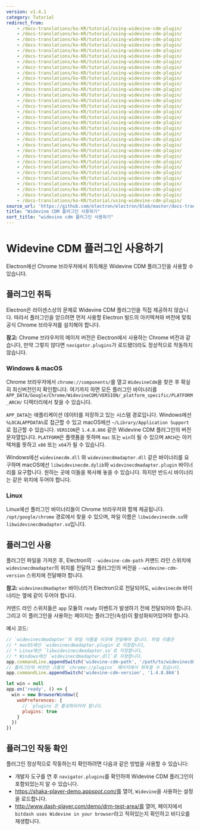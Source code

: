 ```yaml
---
version: v1.4.1
category: Tutorial
redirect_from:
    - /docs-translations/ko-KR/tutorial/using-widevine-cdm-plugin/
    - /docs-translations/ko-KR/tutorial/using-widevine-cdm-plugin/
    - /docs-translations/ko-KR/tutorial/using-widevine-cdm-plugin/
    - /docs-translations/ko-KR/tutorial/using-widevine-cdm-plugin/
    - /docs-translations/ko-KR/tutorial/using-widevine-cdm-plugin/
    - /docs-translations/ko-KR/tutorial/using-widevine-cdm-plugin/
    - /docs-translations/ko-KR/tutorial/using-widevine-cdm-plugin/
    - /docs-translations/ko-KR/tutorial/using-widevine-cdm-plugin/
    - /docs-translations/ko-KR/tutorial/using-widevine-cdm-plugin/
    - /docs-translations/ko-KR/tutorial/using-widevine-cdm-plugin/
    - /docs-translations/ko-KR/tutorial/using-widevine-cdm-plugin/
    - /docs-translations/ko-KR/tutorial/using-widevine-cdm-plugin/
    - /docs-translations/ko-KR/tutorial/using-widevine-cdm-plugin/
    - /docs-translations/ko-KR/tutorial/using-widevine-cdm-plugin/
    - /docs-translations/ko-KR/tutorial/using-widevine-cdm-plugin/
    - /docs-translations/ko-KR/tutorial/using-widevine-cdm-plugin/
    - /docs-translations/ko-KR/tutorial/using-widevine-cdm-plugin/
    - /docs-translations/ko-KR/tutorial/using-widevine-cdm-plugin/
    - /docs-translations/ko-KR/tutorial/using-widevine-cdm-plugin/
    - /docs-translations/ko-KR/tutorial/using-widevine-cdm-plugin/
    - /docs-translations/ko-KR/tutorial/using-widevine-cdm-plugin/
    - /docs-translations/ko-KR/tutorial/using-widevine-cdm-plugin/
    - /docs-translations/ko-KR/tutorial/using-widevine-cdm-plugin/
    - /docs-translations/ko-KR/tutorial/using-widevine-cdm-plugin/
    - /docs-translations/ko-KR/tutorial/using-widevine-cdm-plugin/
    - /docs-translations/ko-KR/tutorial/using-widevine-cdm-plugin/
    - /docs-translations/ko-KR/tutorial/using-widevine-cdm-plugin/
    - /docs-translations/ko-KR/tutorial/using-widevine-cdm-plugin/
    - /docs-translations/ko-KR/tutorial/using-widevine-cdm-plugin/
    - /docs-translations/ko-KR/tutorial/using-widevine-cdm-plugin/
    - /docs-translations/ko-KR/tutorial/using-widevine-cdm-plugin/
    - /docs-translations/ko-KR/tutorial/using-widevine-cdm-plugin/
source_url: 'https://github.com/electron/electron/blob/master/docs-translations/ko-KR/tutorial/using-widevine-cdm-plugin.md'
title: "Widevine CDM 플러그인 사용하기"
sort_title: "widevine cdm 플러그인 사용하기"
---
```


# Widevine CDM 플러그인 사용하기

Electron에선 Chrome 브라우저에서 취득해온 Widevine CDM 플러그인을 사용할 수 있습니다.

## 플러그인 취득

Electron은 라이센스상의 문제로 Widevine CDM 플러그인을 직접 제공하지 않습니다.
따라서 플러그인을 얻으려면 먼저 사용할 Electron 빌드의 아키텍쳐와 버전에 맞춰 공식
Chrome 브라우저를 설치해야 합니다.

**참고:** Chrome 브라우저의 메이저 버전은 Electron에서 사용하는 Chrome 버전과
같습니다, 만약 그렇지 않다면 `navigator.plugins`가 로드됐더라도 정상적으로 작동하지
않습니다.

### Windows & macOS

Chrome 브라우저에서 `chrome://components/`를 열고 `WidevineCdm`을 찾은 후 확실히
최신버전인지 확인합니다. 여기까지 하면 모든 플러그인 바이너리를
`APP_DATA/Google/Chrome/WidevineCDM/VERSION/_platform_specific/PLATFORM_ARCH/`
디렉터리에서 찾을 수 있습니다.

`APP_DATA`는 애플리케이션 데이터를 저장하고 있는 시스템 경로입니다. Windows에선
`%LOCALAPPDATA%`로 접근할 수 있고 macOS에선 `~/Library/Application Support`로
접근할 수 있습니다. `VERSION`은 `1.4.8.866` 같은 Widevine CDM 플러그인의 버전
문자열입니다. `PLATFORM`은 플랫폼을 뜻하며 `mac` 또는 `win`이 될 수 있으며 `ARCH`는
아키텍쳐를 뜻하고 `x86` 또는 `x64`가 될 수 있습니다.

Windows에선 `widevinecdm.dll` 와 `widevinecdmadapter.dll` 같은 바이너리를
요구하며 macOS에선 `libwidevinecdm.dylib`와 `widevinecdmadapter.plugin` 바이너리를
요구합니다. 원하는 곳에 이들을 복사해 놓을 수 있습니다. 하지만 반드시 바이너리는 같은
위치에 두어야 합니다.

### Linux

Linux에선 플러그인 바이너리들이 Chrome 브라우저와 함께 제공됩니다.
`/opt/google/chrome` 경로에서 찾을 수 있으며, 파일 이름은 `libwidevinecdm.so`와
`libwidevinecdmadapter.so`입니다.

## 플러그인 사용

플러그인 파일을 가져온 후, Electron의 `--widevine-cdm-path` 커맨드 라인 스위치에
`widevinecdmadapter`의 위치를 전달하고 플러그인의 버전을 `--widevine-cdm-version`
스위치에 전달해야 합니다.

**참고:** `widevinecdmadapter` 바이너리가 Electron으로 전달되어도, `widevinecdm`
바이너리는 옆에 같이 두어야 합니다.

커맨드 라인 스위치들은 `app` 모듈의 `ready` 이벤트가 발생하기 전에 전달되어야 합니다.
그리고 이 플러그인을 사용하는 페이지는 플러그인(속성)이 활성화되어있어야 합니다.

예시 코드:

```javascript
// `widevinecdmadapter`의 파일 이름을 이곳에 전달해야 합니다. 파일 이름은
// * macOS에선 `widevinecdmadapter.plugin`로 지정합니다,
// * Linux에선 `libwidevinecdmadapter.so`로 지정합니다,
// * Windows에선 `widevinecdmadapter.dll`로 지정합니다.
app.commandLine.appendSwitch('widevine-cdm-path', '/path/to/widevinecdmadapter.plugin')
// 플러그인의 버전은 크롬의 `chrome://plugins` 페이지에서 취득할 수 있습니다.
app.commandLine.appendSwitch('widevine-cdm-version', '1.4.8.866')

let win = null
app.on('ready', () => {
  win = new BrowserWindow({
    webPreferences: {
      // `plugins`은 활성화되어야 합니다.
      plugins: true
    }
  })
})
```

## 플러그인 작동 확인

플러그인 정상적으로 작동하는지 확인하려면 다음과 같은 방법을 사용할 수 있습니다:

* 개발자 도구를 연 후 `navigator.plugins`를 확인하여 Widevine CDM 플러그인이
  포함되었는지 알 수 있습니다.
* https://shaka-player-demo.appspot.com/를 열어, `Widevine`을 사용하는 설정을
  로드합니다.
* http://www.dash-player.com/demo/drm-test-area/를 열어, 페이지에서
  `bitdash uses Widevine in your browser`라고 적혀있는지 확인하고 비디오를 재생합니다.
